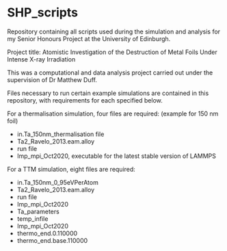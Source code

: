 # SHP_scripts
Repository containing all scripts used during the simulation and analysis for my Senior Honours Project at the University of Edinburgh. 

Project title: Atomistic Investigation of the Destruction of Metal Foils Under Intense X-ray Irradiation

This was a computational and data analysis project carried out under the supervision of Dr Matthew Duff.

Files necessary to run certain example simulations are contained in this repository, with requirements for each specified below. 


For a thermalisation simulation, four files are required:
(example for 150 nm foil)
- in.Ta_150nm_thermalisation file
- Ta2_Ravelo_2013.eam.alloy
- run file
- lmp_mpi_Oct2020, executable for the latest stable version of LAMMPS 

For a TTM simulation, eight files are required: 
- in.Ta_150nm_0_95eVPerAtom
- Ta2_Ravelo_2013.eam.alloy
- run file
- lmp_mpi_Oct2020
- Ta_parameters
- temp_infile
- lmp_mpi_Oct2020
- thermo_end.0.110000
- thermo_end.base.110000
